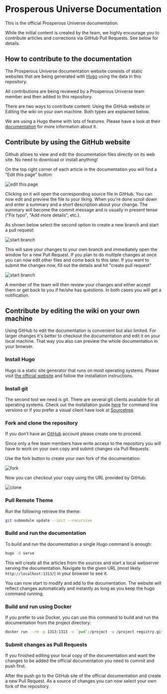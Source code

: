 # Prosperous Universe Documentation

This is the official Prosperous Universe documentation.  

While the initial content is created by the team, we highly encourage you to contribute articles and corrections via GitHub Pull Requests. See below for details.

## How to contribute to the documentation

The Prosperous Universe documentation website consists of static websites that are being generated with [Hugo](https://gohugo.io) using the data in this repository.

All contributions are being reviewed by a Prosperous Universe team member and then added to this repository.

There are two ways to contribute content: Using the GitHub website or Editing the wiki on your own machine. Both types are explained below.

We are using a Hugo theme with lots of features. Please have a look at their [documentation](https://themes.gohugo.io/themes/hugo-theme-relearn/) for more information about it.

## Contribute by using the GitHub website

Github allows to view and edit the documentation files directly on its web site. No need to download or install anything!

On the top right corner of each article in the documentation you will find a "Edit this page" button:

![edit this page](static/images/contribute/edit_this_page.png)

Clicking on it will open the corresponding source file in GitHub. You can now edit and preview the file to your liking. When you're done scroll down and enter a summary and a short description about your change. The summary will become the commit message and is usually in present tense ("Fix typo", "Add more details", etc.).

As shown below select the second option to create a new branch and start a pull request:

![start branch](static/images/contribute/start_branch.png)

This will save your changes to your own branch and immediately open the window for a new Pull Request. If you plan to do multiple changes at once you can now edit other files and come back to this later. If you want to submit the changes now, fill out the details and hit "create pull request" 

![start branch](static/images/contribute/pull_request.png)

A member of the team will then review your changes and either accept them or get back to you if he/she has questions. In both cases you will get a notification.


## Contribute by editing the wiki on your own machine

Using GitHub to edit the documentation is convenient but also limited. For larger changes it's better to checkout the documentation and edit it on your local machine. That way you also can preview the whole documentation in your browser.

### Install Hugo

Hugo is a static site generator that runs on most operating systems. Please visit [the official website](https://gohugo.io/getting-started/installing/) and follow the installation instructions.

### Install git

The second tool we need is git. There are several git clients available for all operating systems. Check out the installation guide [here](https://git-scm.com/book/en/v2/Getting-Started-Installing-Git) for command line versions or if you prefer a visual client have look at [Sourcetree](https://www.sourcetreeapp.com/).  

### Fork and clone the repository

If you don't have an [GitHub](https://github.com/) account please create one to proceed.

Since only a few team members have write access to the repository you will have to work on your own copy and submit changes via Pull Requests.

Use the fork button to create your own fork of the documentation:

![fork](static/images/contribute/fork.png)

Now you can checkout your copy using the URL provided by GitHub:

![clone](static/images/contribute/clone.png)

### Pull Remote Theme

Run the following retrieve the theme:

```bash
git submodule update --init --recursive
```

### Build and run the documentation

To build and run the documentation a single Hugo command is enough:

```bash
hugo -D serve
```

This will create all the articles from the sources and start a local webserver serving the documentation. Navigate to the given URL (most likely ```http://localhost:1313/```) in your browser to see it. 

You can now start to modify and add to the documentation. The website will reflect changes automatically and instantly as long as you keep the hugo command running.

### Build and run using Docker

If you prefer to use Docker, you can use this command to build and run the documentation from the project directory:

```bash
docker run --rm -p 1313:1313 -v `pwd`:/project -w /project registry.gitlab.com/pages/hugo:latest hugo server -D --bind 0.0.0.0
```

### Submit changes as Pull Requests

If you finished editing your local copy of the documentation and want the changes to be added the official documentation you need to commit and push first.

After the push go to the GitHub site of the official documentation and create a new Pull Request. As a source of changes you can now select your own fork of the repository.